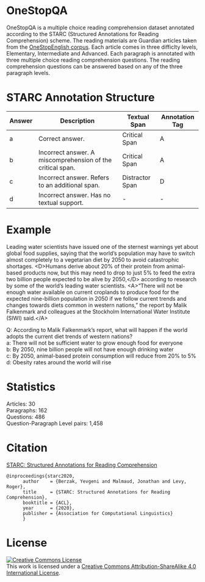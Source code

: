 # OneStopQA

OneStopQA is a multiple choice reading comprehension dataset annotated according to the STARC (Structured Annotations for Reading Comprehension) scheme. The reading materials are Guardian articles taken from the [OneStopEnglish corpus](https://github.com/nishkalavallabhi/OneStopEnglishCorpus). Each article comes in three difficlty levels, Elementary, Intermediate and Advanced. Each paragraph is annotated with three multiple choice reading comprehension questions. The reading comprehension questions can be answered based on any of the three paragraph levels.

# STARC Annotation Structure

| Answer | Description | Textual Span | Annotation Tag
| --- | --- | --- | --- |
| a | Correct answer. | Critical Span | A |
| b | Incorrect answer. A miscomprehension of the critical span. | Critical Span |A|
| c | Incorrect answer. Refers to an additional span. | Distractor Span | D|
| d | Incorrect answer. Has no textual support. | - | - |

# Example

Leading water scientists have issued one of the sternest warnings yet about global food supplies, saying that the world’s population may have to switch almost completely to a vegetarian diet by 2050 to avoid catastrophic shortages. \<D\>Humans derive about 20% of their protein from animal-based products now, but this may need to drop to just 5% to feed the extra two billion people expected to be alive by 2050,\</D\> according to research by some of the world’s leading water scientists. \<A\>“There will not be enough water available on current croplands to produce food for the expected nine-billion population in 2050 if we follow current trends and changes towards diets common in western nations,” the report by Malik Falkenmark and colleagues at the Stockholm International Water Institute (SIWI) said.\</A\>

Q: According to Malik Falkenmark’s report, what will happen if the world adopts the current diet trends of western nations?  
a: There will not be sufficient water to grow enough food for everyone  
b: By 2050, nine billion people will not have enough drinking water  
c: By 2050, animal-based protein consumption will reduce from 20% to 5%  
d: Obesity rates around the world will rise  

# Statistics
Articles: 30  
Paragraphs: 162  
Questions: 486  
Question-Paragraph Level pairs: 1,458  

# Citation
[STARC: Structured Annotations for Reading Comprehension](http://people.csail.mit.edu/berzak/papers/acl2020.pdf)  
```
@inproceedings{starc2020,  
      author    = {Berzak, Yevgeni and Malmaud, Jonathan and Levy, Roger},  
      title     = {STARC: Structured Annotations for Reading Comprehension},  
      booktitle = {ACL},  
      year      = {2020},  
      publisher = {Association for Computational Linguistics} 
      }
```

# License
<a rel="license" href="http://creativecommons.org/licenses/by-sa/4.0/"><img alt="Creative Commons License" style="border-width:0" src="https://i.creativecommons.org/l/by-sa/4.0/88x31.png" /></a><br />This work is licensed under a <a rel="license" href="http://creativecommons.org/licenses/by-sa/4.0/">Creative Commons Attribution-ShareAlike 4.0 International License</a>.

